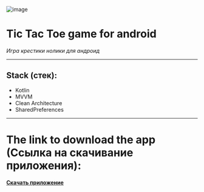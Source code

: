 ![image](https://github.com/user-attachments/assets/df30c26a-fe04-4169-99be-eb5a8c897583)

# **Tic Tac Toe game for android**  
*Игра крестики нолики для андроид*

---

## **Stack (стек):**
- Kotlin  
- MVVM  
- Clean Architecture  
- SharedPreferences  

---

# **The link to download the app (Cсылка на скачивание приложения):**
[**Скачать приложение**](https://www.rustore.ru/catalog/app/com.andef.crosszero)
